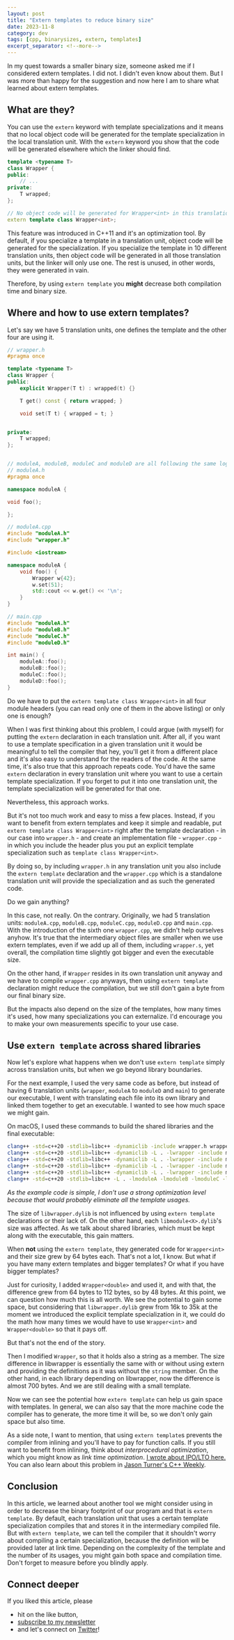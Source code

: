 ```yaml
---
layout: post
title: "Extern templates to reduce binary size"
date: 2023-11-8
category: dev
tags: [cpp, binarysizes, extern, templates]
excerpt_separator: <!--more-->
---
```

In my quest towards a smaller binary size, someone asked me if I considered extern templates. I did not. I didn't even know about them. But I was more than happy for the suggestion and now here I am to share what learned about extern templates.

## What are they?

You can use the `extern` keyword with template specializations and it means that no local object code will be generated for the template specialization in the local translation unit. With the `extern` keyword you show that the code will be generated elsewhere which the linker should find.

```cpp
template <typename T>
class Wrapper {
public:
	// ...
private:
	T wrapped;
};

// No object code will be generated for Wrapper<int> in this translation unit
extern template class Wrapper<int>;
```

This feature was introduced in C++11 and it's an optimization tool. By default, if you specialize a template in a translation unit, object code will be generated for the specialization. If you specialize the template in 10 different translation units, then object code will be generated in all those translation units, but the linker will only use one. The rest is unused, in other words, they were generated in vain.

Therefore, by using `extern template` you **might** decrease both compilation time and binary size.

## Where and how to use extern templates?

Let's say we have 5 translation units, one defines the template and the other four are using it.

```cpp
// wrapper.h
#pragma once

template <typename T>
class Wrapper {
public:
	explicit Wrapper(T t) : wrapped(t) {}

	T get() const { return wrapped; }

	void set(T t) { wrapped = t; }


private:
	T wrapped;
};


// moduleA, moduleB, moduleC and moduleD are all following the same logic
// moduleA.h
#pragma once

namespace moduleA {

void foo();

};

// moduleA.cpp
#include "moduleA.h"
#include "wrapper.h"

#include <iostream>

namespace moduleA {
	void foo() {
		Wrapper w{42};
		w.set(51);
		std::cout << w.get() << '\n';
	}
}

// main.cpp
#include "moduleA.h"
#include "moduleB.h"
#include "moduleC.h"
#include "moduleD.h"

int main() {
	moduleA::foo();
	moduleB::foo();
	moduleC::foo();
	moduleD::foo();
}
```

Do we have to put the `extern template class Wrapper<int>` in all four module headers (you can read only one of them in the above listing) or only one is enough?

When I was first thinking about this problem, I could argue (with myself) for putting the `extern` declaration in each translation unit. After all, if you want to use a template specification in a given translation unit it would be meaningful to tell the compiler that hey, you'll get it from a different place and it's also easy to understand for the readers of the code. At the same time, it's also true that this approach repeats code. You'd have the same `extern` declaration in every translation unit where you want to use a certain template specialization. If you forget to put it into one translation unit, the template specialization will be generated for that one.

Nevertheless, this approach works.

But it's not too much work and easy to miss a few places. Instead, if you want to benefit from extern templates and keep it simple and readable, put `extern template class Wrapper<int>` right after the template declaration - in our case into `wrapper.h` - and create an implementation file - `wrapper.cpp` - in which you include the header plus you put an explicit template specialization such as `template class Wrapper<int>`.

By doing so, by including `wrapper.h` in any translation unit you also include the `extern template` declaration and the `wrapper.cpp` which is a standalone translation unit will provide the specialization and as such the generated code.

Do we gain anything?

In this case, not really. On the contrary. Originally, we had 5 translation units: `moduleA.cpp`, `moduleB.cpp`, `moduleC.cpp`, `moduleD.cpp` and `main.cpp`. With the introduction of the sixth one `wrapper.cpp`, we didn't help ourselves anyhow. It's true that the intermediary object files are smaller when we use extern templates, even if we add up all of them, including `wrapper.s`, yet overall, the compilation time slightly got bigger and even the executable size.

On the other hand, if `Wrapper` resides in its own translation unit anyway and we have to compile `wrapper.cpp` anyways, then using `extern template` declaration might reduce the compilation, but we still don't gain a byte from our final binary size.

But the impacts also depend on the size of the templates, how many times it's used, how many specializations you can externalize. I'd encourage you to make your own measurements specific to your use case.

## Use `extern template` across shared libraries

Now let's explore what happens when we don't use `extern template` simply across translation units, but when we go beyond library boundaries.

For the next example, I used the very same code as before, but instead of having 6 translation units (`wrapper`, `moduleA` to `moduleD` and `main`) to generate our executable, I went with translating each file into its own library and linked them together to get an executable. I wanted to see how much space we might gain.

On macOS, I used these commands to build the shared libraries and the final executable:

```sh
clang++ -std=c++20 -stdlib=libc++ -dynamiclib -include wrapper.h wrapper.cpp -o libwrapper.dylib
clang++ -std=c++20 -stdlib=libc++ -dynamiclib -L . -lwrapper -include moduleA.h moduleA.cpp -o libmoduleA.dylib
clang++ -std=c++20 -stdlib=libc++ -dynamiclib -L . -lwrapper -include moduleB.h moduleB.cpp -o libmoduleB.dylib
clang++ -std=c++20 -stdlib=libc++ -dynamiclib -L . -lwrapper -include moduleC.h moduleC.cpp -o libmoduleC.dylib
clang++ -std=c++20 -stdlib=libc++ -dynamiclib -L . -lwrapper -include moduleD.h moduleD.cpp -o libmoduleD.dylib
clang++ -std=c++20 -stdlib=libc++ -L . -lmoduleA -lmoduleB -lmoduleC -lmoduleD main.cpp -o main  
```

*As the example code is simple, I don't use a strong optimization level because that would probably eliminate all the template usages.*

The size of `libwrapper.dylib` is not influenced by using `extern template` declarations or their lack of. On the other hand, each `libmodule<X>.dylib`'s size was affected. As we talk about shared libraries, which must be kept along with the executable, this gain matters.

When **not** using the `extern template`, they generated code for `Wrapper<int>` and their size grew by 64 bytes each. That's not a lot, I know. But what if you have many extern templates and bigger templates? Or what if you have bigger templates?

Just for curiosity, I added `Wrapper<double>` and used it, and with that, the difference grew from 64 bytes to 112 bytes, so by 48 bytes. At this point, we can question how much this is all worth. We see the potential to gain some space, but considering that `libwrapper.dylib` grew from 16k to 35k at the moment we introduced the explicit template specialization in it, we could do the math how many times we would have to use `Wrapper<int>` and `Wrapper<double>` so that it pays off.

But that's not the end of the story.

Then I modified `Wrapper`, so that it holds also a string as a member. The size difference in libwrapper is essentially the same with or without using extern and providing the definitions as it was without the `string` member. On the other hand, in each library depending on libwrapper, now the difference is almost 700 bytes. And we are still dealing with a small template. 

Now we can see the potential how `extern template` can help us gain space with templates. In general, we can also say that the more machine code the compiler has to generate, the more time it will be, so we don't only gain space but also time.

As a side note, I want to mention, that using `extern template`s prevents the compiler from inlining and you'll have to pay for function calls. If you still want to benefit from inlining, think about *interprocedural optimization*, which you might know as *link time optimization*. [I wrote about IPO/LTO here.](https://www.sandordargo.com/blog/2023/07/19/binary-sizes-and-compiler-flags#link-time-optimization) You can also learn about this problem in [Jason Turner's C++ Weekly](https://www.youtube.com/watch?v=pyiKhRmvMF4&t=235s).

## Conclusion

In this article, we learned about another tool we might consider using in order to decrease the binary footprint of our program and that is `extern template`. By default, each translation unit that uses a certain template specialization compiles that and stores it in the intermediary compiled file. But with `extern template`, we can tell the compiler that it shouldn't worry about compiling a certain specialization, because the definition will be provided later at link time. Depending on the complexity of the template and the number of its usages, you might gain both space and compilation time. Don't forget to measure before you blindly apply.

## Connect deeper

If you liked this article, please 
- hit on the like button,  
- [subscribe to my newsletter](http://eepurl.com/gvcv1j) 
- and let's connect on [Twitter](https://twitter.com/SandorDargo)!